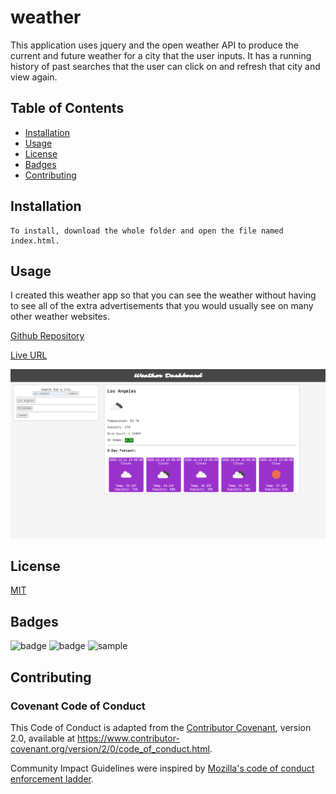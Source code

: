 # weather

This application uses jquery and the open weather API to produce the current and future weather for a city that the user inputs. It has a running history of past searches that the user can click on and refresh that city and view again.

## Table of Contents

* [Installation](#Installation)
* [Usage](#Usage)
* [License](#License)
* [Badges](#Badges)
* [Contributing](#Contributing)

## Installation

    To install, download the whole folder and open the file named index.html.

## Usage

I created this weather app so that you can see the weather without having to see all of the extra advertisements that you would usually see on many other weather websites.

[Github Repository](https://github.com/espoldi/weather)

[Live URL](https://espoldi.github.io/weather/)

![Website Screenshot](/screenshot.png)

## License

[MIT](https://choosealicense.com/licenses/mit/)

## Badges

![badge](https://img.shields.io/badge/supported-100%25-blue?style=plastic)
![badge](https://img.shields.io/amo/stars/e?style=plastic)
![sample](https://img.shields.io/github/followers/3?style=social)

## Contributing

### Covenant Code of Conduct

This Code of Conduct is adapted from the [Contributor Covenant][homepage],
version 2.0, available at
https://www.contributor-covenant.org/version/2/0/code_of_conduct.html.

Community Impact Guidelines were inspired by [Mozilla's code of conduct
enforcement ladder](https://github.com/mozilla/diversity).

[homepage]: https://www.contributor-covenant.org